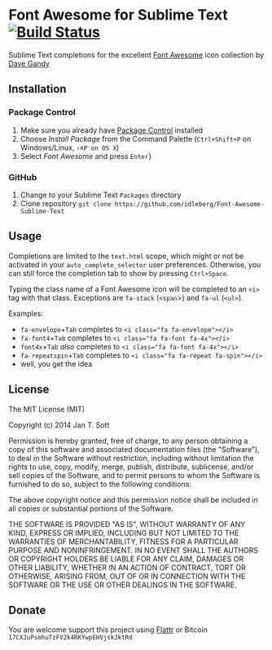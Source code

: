 # Font Awesome for Sublime Text [![Build Status](https://secure.travis-ci.org/idleberg/Font-Awesome-Sublime-Text.png)](http://travis-ci.org/idleberg/Font-Awesome-Sublime-Text)

Sublime Text completions for the excellent [Font Awesome](http://fontawesome.io/) icon collection by [Dave Gandy](https://twitter.com/davegandy)

## Installation

### Package Control

1. Make sure you already have [Package Control](http://wbond.net/sublime_packages/package_control/) installed
2. Choose *Install Package* from the Command Palette (`Ctrl+Shift+P` on Windows/Linux, `⇧⌘P on OS X`)
3. Select *Font Awesome* and press `Enter`}

### GitHub

1. Change to your Sublime Text `Packages` directory
2. Clone repository `git clone https://github.com/idleberg/Font-Awesome-Sublime-Text`

## Usage

Completions are limited to the `text.html` scope, which might or not be activated in your `auto_complete_selector` user preferences. Otherwise, you can still force the completion tab to show by pressing `Ctrl+Space`.

Typing the class name of a Font Awesome icon will be completed to an `<i>` tag with that class. Exceptions are `fa-stack` (`<span`>) and `fa-ul` (`<ul>`).

Examples:

* `fa-envelope`+`Tab` completes to `<i class="fa fa-envelope"></i>`
* `fa-font4`+`Tab` completes to `<i class="fa fa-font fa-4x"></i>`
* `font4x`+`Tab` *also* completes to `<i class="fa fa-font fa-4x"></i>`
* `fa-repeatspin`+`Tab` completes to `<i class="fa fa-repeat fa-spin"></i>`
* well, you get the idea

## License

The MIT License (MIT)

Copyright (c) 2014 Jan T. Sott

Permission is hereby granted, free of charge, to any person obtaining a copy of this software and associated documentation files (the "Software"), to deal in the Software without restriction, including without limitation the rights to use, copy, modify, merge, publish, distribute, sublicense, and/or sell copies of the Software, and to permit persons to whom the Software is furnished to do so, subject to the following conditions:

The above copyright notice and this permission notice shall be included in all copies or substantial portions of the Software.

THE SOFTWARE IS PROVIDED "AS IS", WITHOUT WARRANTY OF ANY KIND, EXPRESS OR IMPLIED, INCLUDING BUT NOT LIMITED TO THE WARRANTIES OF MERCHANTABILITY, FITNESS FOR A PARTICULAR PURPOSE AND NONINFRINGEMENT. IN NO EVENT SHALL THE AUTHORS OR COPYRIGHT HOLDERS BE LIABLE FOR ANY CLAIM, DAMAGES OR OTHER LIABILITY, WHETHER IN AN ACTION OF CONTRACT, TORT OR OTHERWISE, ARISING FROM, OUT OF OR IN CONNECTION WITH THE SOFTWARE OR THE USE OR OTHER DEALINGS IN THE SOFTWARE.

## Donate

You are welcome support this project using [Flattr](https://flattr.com/submit/auto?user_id=idleberg&url=https://github.com/idleberg/Font-Awesome-Sublime-Text) or Bitcoin `17CXJuPsmhuTzFV2k4RKYwpEHVjskJktRd`
